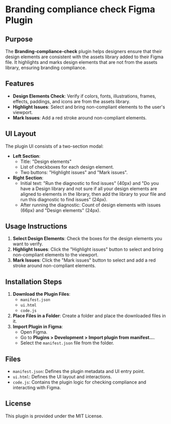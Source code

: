 
# Branding compliance check Figma Plugin

## Purpose
The **Branding-compliance-check** plugin helps designers ensure that their design elements are consistent with the assets library added to their Figma file. It highlights and marks design elements that are not from the assets library, ensuring branding compliance.

## Features
- **Design Elements Check**: Verify if colors, fonts, illustrations, frames, effects, paddings, and icons are from the assets library.
- **Highlight Issues**: Select and bring non-compliant elements to the user's viewport.
- **Mark Issues**: Add a red stroke around non-compliant elements.

## UI Layout
The plugin UI consists of a two-section modal:
- **Left Section**:
  - Title: "Design elements"
  - List of checkboxes for each design element.
  - Two buttons: "Highlight issues" and "Mark issues".
- **Right Section**:
  - Initial text: "Run the diagnostic to find issues" (40px) and "Do you have a Design library and not sure if all your design elements are aligned to elements in the library, then add the library to your file and run this diagnostic to find issues" (24px).
  - After running the diagnostic: Count of design elements with issues (66px) and "Design elements" (24px).

## Usage Instructions
1. **Select Design Elements**: Check the boxes for the design elements you want to verify.
2. **Highlight Issues**: Click the "Highlight issues" button to select and bring non-compliant elements to the viewport.
3. **Mark Issues**: Click the "Mark issues" button to select and add a red stroke around non-compliant elements.

## Installation Steps
1. **Download the Plugin Files**:
   - `manifest.json`
   - `ui.html`
   - `code.js`
2. **Place Files in a Folder**: Create a folder and place the downloaded files in it.
3. **Import Plugin in Figma**:
   - Open Figma.
   - Go to **Plugins > Development > Import plugin from manifest...**.
   - Select the `manifest.json` file from the folder.

## Files
- `manifest.json`: Defines the plugin metadata and UI entry point.
- `ui.html`: Defines the UI layout and interactions.
- `code.js`: Contains the plugin logic for checking compliance and interacting with Figma.

## License
This plugin is provided under the MIT License.
